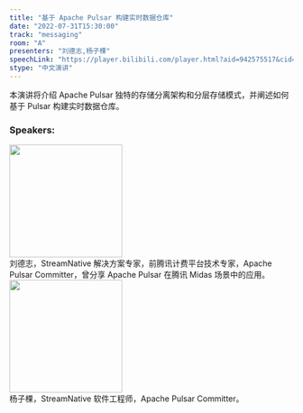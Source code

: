 ```yaml
---
title: "基于 Apache Pulsar 构建实时数据仓库"
date: "2022-07-31T15:30:00"
track: "messaging"
room: "A"
presenters: "刘德志,杨子棵"
speechLink: "https://player.bilibili.com/player.html?aid=942575517&cid=817760221&page=1"
stype: "中文演讲"
---
```

本演讲将介绍 Apache Pulsar 独特的存储分离架构和分层存储模式，并阐述如何基于 Pulsar 构建实时数据仓库。
 ### Speakers: 
 <img src="images/speaker/1208_2.png" width="200" /><br>刘德志，StreamNative 解决方案专家，前腾讯计费平台技术专家，Apache Pulsar Committer，曾分享 Apache Pulsar 在腾讯 Midas 场景中的应用。<br>
 <img src="images/speaker/1208.png" width="200" /><br>杨子棵，StreamNative 软件工程师，Apache Pulsar Committer。

 